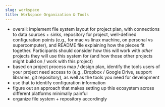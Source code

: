 ```yaml
---
slug: workspace
title: Workspace Organization & Tools
---
```


 - overall: implement file system layout for project plan, with connections to data sources + sinks, repository for project, well-defined configuration points (e.g., for mac vs linux machine, on personal vs supercomputer), and README file explaining how the pieces fit together.  Participants should consider how this will work with *other* projects they will use this system for (and how those other projects might build on / work with this project)
 - based on project process map / design plan, identify the tools users of your project need access to (e.g., Dropbox / Google Drive, support libraries, git repository), as well as the tools you need for development
 - use that to identify configuration information
 - figure out an approach that makes setting up this ecosystem across different platforms minimally painful
 - organize file system + repository accordingly

<!--
You should have a project, possibly as part of a team (if so, see note at end of this page), after yesterday.

Now you will need to create a space for your real project.

Using the same approach you developed for the practice projects, make a space for your workshop project.  After you organize the filesystem and repository for this project, you should gather any existing material you have and add it (as appropriate) to the repository.

Depending on the language for this project, you should also apply a template (*e.g.*, to deliver the project as an *R* package) to your project.

You should also set up the appropriate arrangements to meet you publication goal.  For example, if its a journal publication, then create a stub for that publication.  If it's a web-based interactive version of your science, get that component sorted.

Finally, turn your project definition into a series of steps on GitHub as issues and grant the appropriate permissions for the project.

As with yesterday, and the rest of the project sessions, you will need to present a 1-minute update on your project at the end of the session.  The point of these updates is to show how you thought about the topic (general workspace organization in this case) and what you did with that thinking.  For example, it probably makes sense to show what folders and files you laid out, how you translated your project definition from yesterday into specific issues.

You should feel free to ask questions of any faculty during this session, but try to stick the faculty member that is designated for your group.

## TEAM NOTE{:#teamnote}

If you are working as part of a team, **DO THIS ON ONE COMPUTER THEN CLONE THE WORK** to the other team members' machines.
-->
